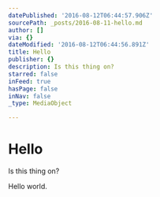```yaml
---
datePublished: '2016-08-12T06:44:57.906Z'
sourcePath: _posts/2016-08-11-hello.md
author: []
via: {}
dateModified: '2016-08-12T06:44:56.891Z'
title: Hello
publisher: {}
description: Is this thing on?
starred: false
inFeed: true
hasPage: false
inNav: false
_type: MediaObject

---
```

# Hello

Is this thing on?

Hello world.